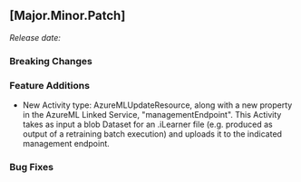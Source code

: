 ## \[Major.Minor.Patch\]
_Release date:_

### Breaking Changes


### Feature Additions
* New Activity type: AzureMLUpdateResource, along with a new property in the AzureML Linked Service, "managementEndpoint". 
This Activity takes as input a blob Dataset for an .iLearner file (e.g. produced as output of a retraining batch execution)
and uploads it to the indicated management endpoint.


### Bug Fixes
